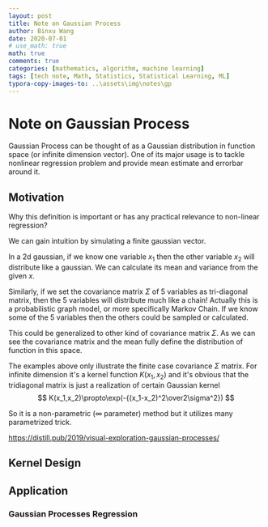 ```yaml
---
layout: post
title: Note on Gaussian Process
author: Binxu Wang
date: 2020-07-01
# use_math: true
math: true
comments: true
categories: [mathematics, algorithm, machine learning]
tags: [tech note, Math, Statistics, Statistical Learning, ML]
typora-copy-images-to: ..\assets\img\notes\gp
---
```


# Note on Gaussian Process

Gaussian Process can be thought of as a Gaussian distribution in function space (or infinite dimension vector). One of its major usage is to tackle nonlinear regression problem and provide mean estimate and errorbar around it. 

## Motivation

Why this definition is important or has any practical relevance to non-linear regression? 

We can gain intuition by simulating a finite gaussian vector. 

In a 2d gaussian, if we know one variable $x_1$ then the other variable $x_2$ will distribute like a gaussian. We can calculate its mean and variance from the given $x$. 

Similarly, if we set the covariance matrix $\Sigma$ of 5 variables as tri-diagonal matrix, then the 5 variables will distribute much like a chain! Actually this is a probabilistic graph model, or more specifically Markov Chain. If we know some of the 5 variables then the others could be sampled or calculated. 

This could be generalized to other kind of covariance matrix $\Sigma$. As we can see the covariance matrix and the mean fully define the distribution of function in this space. 

The examples above only illustrate the finite case covariance $\Sigma$ matrix. For infinite dimension it's a kernel function $K(x_1,x_2)$ and it's obvious that the tridiagonal matrix is just a realization of certain Gaussian kernel 
$$
K(x_1,x_2)\propto\exp(-{(x_1-x_2)^2\over2\sigma^2})
$$


So it is a non-parametric ($\infty$ parameter) method but it utilizes many parametrized trick. 

https://distill.pub/2019/visual-exploration-gaussian-processes/

## Kernel Design



## Application



### Gaussian Processes Regression





